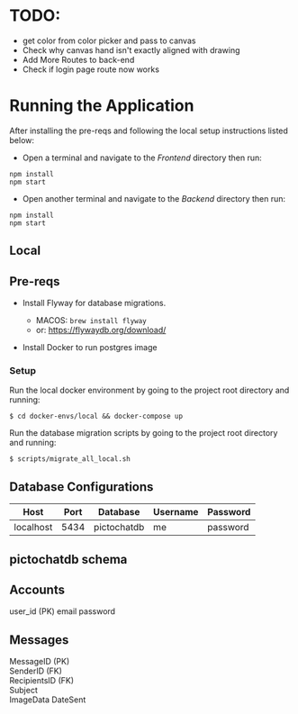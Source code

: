 
# TODO:
* get color from color picker and pass to canvas
* Check why canvas hand isn't exactly aligned with drawing
* Add More Routes to back-end
* Check if login page route now works



# Running the Application

After installing the pre-reqs and following the local setup instructions listed below: 

* Open a terminal and navigate to the *Frontend* directory then run:
```
npm install 
npm start
```

* Open another terminal and navigate to the *Backend* directory then run: 
```
npm install 
npm start
```

## Local

## Pre-reqs
* Install Flyway for database migrations.
	* MACOS: `brew install flyway`
	* or: https://flywaydb.org/download/ 

* Install Docker to run postgres image

### Setup
Run the local docker environment by going to the project root directory and running:

```$ cd docker-envs/local && docker-compose up```

Run the database migration scripts by going to the project root directory and running:

```$ scripts/migrate_all_local.sh```

## Database Configurations


| Host  |  Port | Database  | Username  | Password  |
|---|---|---|---|---|
| localhost  | 5434  | pictochatdb  | me  | password  |


## pictochatdb schema

Accounts
----------
user_id (PK)
email
password


Messages
----------
MessageID (PK)  
SenderID (FK)  
RecipientsID (FK)  
Subject  
ImageData
DateSent  

